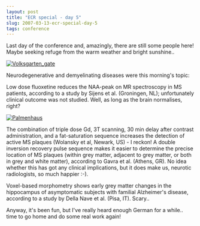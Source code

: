 ```yaml
---
layout: post
title: "ECR special - day 5"
slug: 2007-03-13-ecr-special-day-5
tags: conference
---
```


Last day of the conference and, amazingly, there are still some people here! Maybe seeking refuge from the warm weather and bright sunshine..

[![Volksgarten_gate](https://dl.dropbox.com/u/3579694/marionsmits.net/2007/03/p1020086.thumbnail.JPG)](https://dl.dropbox.com/u/3579694/marionsmits.net/2007/03/p1020086.JPG)

Neurodegenerative and demyelinating diseases were this morning's topic:

Low dose fluoxetine reduces the NAA-peak on MR spectroscopy in MS patients, according to a study by Sijens et al. (Groningen, NL); unfortunately clinical outcome was not studied. Well, as long as the brain normalises, right?

[![Palmenhaus](https://dl.dropbox.com/u/3579694/marionsmits.net/2007/03/p1020085.thumbnail.JPG)](https://dl.dropbox.com/u/3579694/marionsmits.net/2007/03/p1020085.JPG)

The combination of triple dose Gd, 3T scanning, 30 min delay after contrast administration, and a fat-saturation sequence increases the detection of active MS plaques (Wolansky et al, Newark, US) - I reckon! A double inversion recovery pulse sequence makes it easier to determine the precise location of MS plaques (within grey matter, adjacent to grey matter, or both in grey and white matter), according to Gavra et al. (Athens, GR). No idea whether this has got any clinical implications, but it does make us, neurotic radiologists, so much happier :-).

Voxel-based morphometry shows early grey matter changes in the hippocampus of asymptomatic subjects with familial Alzheimer's disease, according to a study by Della Nave et al. (Pisa, IT). Scary..

Anyway, it's been fun, but I've really heard enough German for a while.. time to go home and do some real work again!
